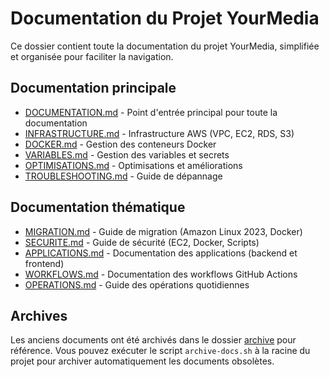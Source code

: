 # Documentation du Projet YourMedia

Ce dossier contient toute la documentation du projet YourMedia, simplifiée et organisée pour faciliter la navigation.

## Documentation principale

- [DOCUMENTATION.md](./DOCUMENTATION.md) - Point d'entrée principal pour toute la documentation
- [INFRASTRUCTURE.md](./INFRASTRUCTURE.md) - Infrastructure AWS (VPC, EC2, RDS, S3)
- [DOCKER.md](./DOCKER.md) - Gestion des conteneurs Docker
- [VARIABLES.md](./VARIABLES.md) - Gestion des variables et secrets
- [OPTIMISATIONS.md](./OPTIMISATIONS.md) - Optimisations et améliorations
- [TROUBLESHOOTING.md](./TROUBLESHOOTING.md) - Guide de dépannage

## Documentation thématique

- [MIGRATION.md](./MIGRATION.md) - Guide de migration (Amazon Linux 2023, Docker)
- [SECURITE.md](./SECURITE.md) - Guide de sécurité (EC2, Docker, Scripts)
- [APPLICATIONS.md](./APPLICATIONS.md) - Documentation des applications (backend et frontend)
- [WORKFLOWS.md](./WORKFLOWS.md) - Documentation des workflows GitHub Actions
- [OPERATIONS.md](./OPERATIONS.md) - Guide des opérations quotidiennes

## Archives

Les anciens documents ont été archivés dans le dossier [archive](./archive/) pour référence. Vous pouvez exécuter le script `archive-docs.sh` à la racine du projet pour archiver automatiquement les documents obsolètes.
